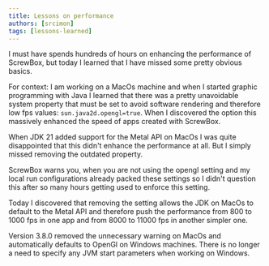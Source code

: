 ```yaml
---
title: Lessons on performance
authors: [srcimon]
tags: [lessons-learned]
---
```

I must have spends hundreds of hours on enhancing the performance of ScrewBox,
but today I learned that I have missed some pretty obvious basics.

For context: I am working on a MacOs machine and when I started graphic programming with Java
I learned that there was a pretty unavoidable system property that must be set to avoid software
rendering and therefore low fps values: `sun.java2d.opengl=true`.
When I discovered the option this massively enhanced the speed of apps created with ScrewBox.

When JDK 21 added support for the Metal API on MacOs I was quite disappointed that this didn't enhance
the performance at all.
But I simply missed removing the outdated property.

ScrewBox warns you, when you are not using the opengl setting and my local run configurations already packed these
settings so I didn't question this after so many hours getting used to enforce this setting.

Today I discovered that removing the setting allows the JDK on MacOs to default to the Metal API and therefore push
the performance from 800 to 1000 fps in one app and from 8000 to 11000 fps in another simpler one.

Version 3.8.0 removed the unnecessary warning on MacOs and automatically defaults to OpenGl on Windows machines.
There is no longer a need to specify any JVM start parameters when working on Windows.
<!-- truncate -->
